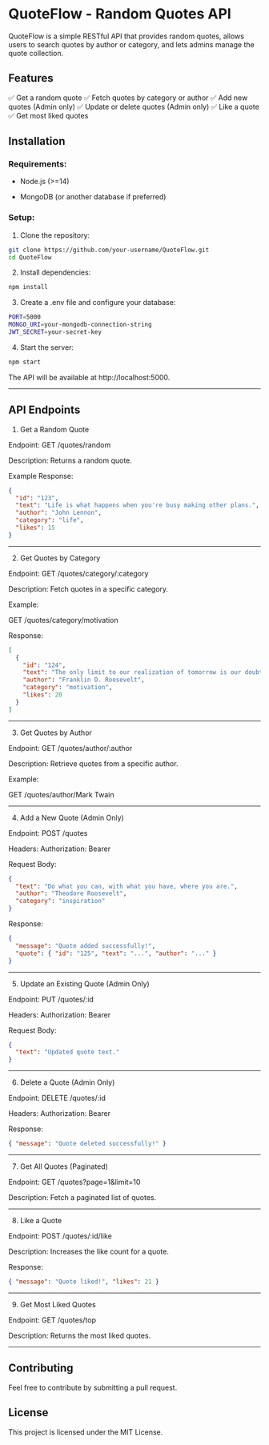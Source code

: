 # QuoteFlow - Random Quotes API

QuoteFlow is a simple RESTful API that provides random quotes, allows users to search quotes by author or category, and lets admins manage the quote collection.

## Features

✅ Get a random quote
✅ Fetch quotes by category or author
✅ Add new quotes (Admin only)
✅ Update or delete quotes (Admin only)
✅ Like a quote
✅ Get most liked quotes

## Installation

### Requirements:

- Node.js (>=14)

- MongoDB (or another database if preferred)


### Setup:

1. Clone the repository:
```sh
git clone https://github.com/your-username/QuoteFlow.git
cd QuoteFlow
```


2. Install dependencies:
```sh
npm install
```

3. Create a .env file and configure your database:
```sh
PORT=5000
MONGO_URI=your-mongodb-connection-string
JWT_SECRET=your-secret-key
```

4. Start the server:
```sh
npm start
```
The API will be available at http://localhost:5000.




---

## API Endpoints

1. Get a Random Quote

Endpoint: GET /quotes/random

Description: Returns a random quote.

Example Response:
```json
{
  "id": "123",
  "text": "Life is what happens when you're busy making other plans.",
  "author": "John Lennon",
  "category": "life",
  "likes": 15
}
```



---

2. Get Quotes by Category

Endpoint: GET /quotes/category/:category

Description: Fetch quotes in a specific category.

Example:

GET /quotes/category/motivation

Response:
```json
[
  {
    "id": "124",
    "text": "The only limit to our realization of tomorrow is our doubts of today.",
    "author": "Franklin D. Roosevelt",
    "category": "motivation",
    "likes": 20
  }
]
```


---

3. Get Quotes by Author

Endpoint: GET /quotes/author/:author

Description: Retrieve quotes from a specific author.

Example:

GET /quotes/author/Mark Twain



---

4. Add a New Quote (Admin Only)

Endpoint: POST /quotes

Headers: Authorization: Bearer <token>

Request Body:
```json
{
  "text": "Do what you can, with what you have, where you are.",
  "author": "Theodore Roosevelt",
  "category": "inspiration"
}
```
Response:
```json
{
  "message": "Quote added successfully!",
  "quote": { "id": "125", "text": "...", "author": "..." }
}
```


---

5. Update an Existing Quote (Admin Only)

Endpoint: PUT /quotes/:id

Headers: Authorization: Bearer <token>

Request Body:
```json
{
  "text": "Updated quote text."
}
```


---

6. Delete a Quote (Admin Only)

Endpoint: DELETE /quotes/:id

Headers: Authorization: Bearer <token>

Response:
```json
{ "message": "Quote deleted successfully!" }
```


---

7. Get All Quotes (Paginated)

Endpoint: GET /quotes?page=1&limit=10

Description: Fetch a paginated list of quotes.



---

8. Like a Quote

Endpoint: POST /quotes/:id/like

Description: Increases the like count for a quote.

Response:
```json
{ "message": "Quote liked!", "likes": 21 }
```


---

9. Get Most Liked Quotes

Endpoint: GET /quotes/top

Description: Returns the most liked quotes.



---

## Contributing

Feel free to contribute by submitting a pull request.

## License

This project is licensed under the MIT License.
